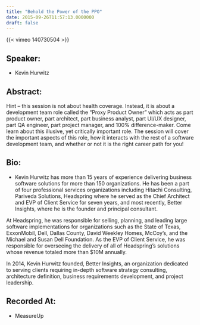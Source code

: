 ```yaml
---
title: "Behold the Power of the PPO"
date: 2015-09-26T11:57:13.0000000
draft: false
---
```


{{< vimeo 140730504 >}}

## Speaker:

 - Kevin Hurwitz

## Abstract:

<p>Hint – this session is not about health coverage. Instead, it is about a development team role called the “Proxy Product Owner” which acts as part product owner, part architect, part business analyst, part UI/UX designer, part QA engineer, part project manager, and 100% difference-maker. Come learn about this illusive, yet critically important role. The session will cover the important aspects of this role, how it interacts with the rest of a software development team, and whether or not it is the right career path for you!
</p>

## Bio:

 - <p>Kevin Hurwitz has more than 15 years of experience delivering business software solutions for more than 150 organizations. He has been a part of four professional services organizations including Hitachi Consulting, Pariveda Solutions, Headspring where he served as the Chief Architect and EVP of Client Service for seven years, and most recently, Better Insights, where he is the founder and principal consultant.
</p>
<p>At Headspring, he was responsible for selling, planning, and leading large software implementations for organizations such as the State of Texas, ExxonMobil, Dell, Dallas County, David Weekley Homes, McCoy’s, and the Michael and Susan Dell Foundation. As the EVP of Client Service, he was responsible for overseeing the delivery of all of Headspring’s solutions whose revenue totaled more than $10M annually.
</p>
<p>In 2014, Kevin Hurwitz founded, Better Insights, an organization dedicated to serving clients requiring in-depth software strategy consulting, architecture definition, business requirements development, and project leadership.
</p>

## Recorded At:

 - MeasureUp

